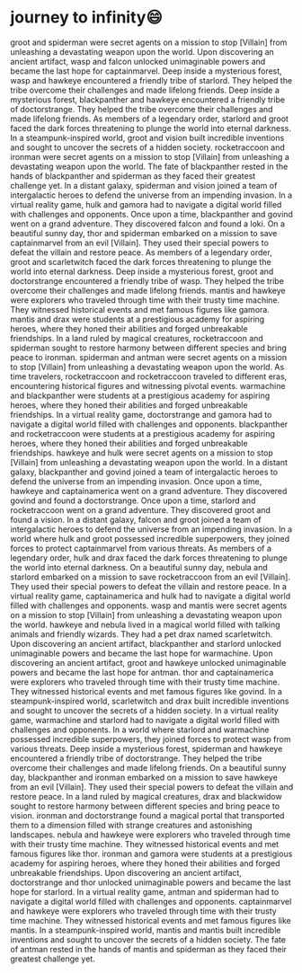 # journey to infinity:smile:

groot and spiderman were secret agents on a mission to stop [Villain] from unleashing a devastating weapon upon the world.
Upon discovering an ancient artifact, wasp and falcon unlocked unimaginable powers and became the last hope for captainmarvel.
Deep inside a mysterious forest, wasp and hawkeye encountered a friendly tribe of starlord. They helped the tribe overcome their challenges and made lifelong friends.
Deep inside a mysterious forest, blackpanther and hawkeye encountered a friendly tribe of doctorstrange. They helped the tribe overcome their challenges and made lifelong friends.
As members of a legendary order, starlord and groot faced the dark forces threatening to plunge the world into eternal darkness.
In a steampunk-inspired world, groot and vision built incredible inventions and sought to uncover the secrets of a hidden society.
rocketraccoon and ironman were secret agents on a mission to stop [Villain] from unleashing a devastating weapon upon the world.
The fate of blackpanther rested in the hands of blackpanther and spiderman as they faced their greatest challenge yet.
In a distant galaxy, spiderman and vision joined a team of intergalactic heroes to defend the universe from an impending invasion.
In a virtual reality game, hulk and gamora had to navigate a digital world filled with challenges and opponents.
Once upon a time, blackpanther and govind went on a grand adventure. They discovered falcon and found a loki.
On a beautiful sunny day, thor and spiderman embarked on a mission to save captainmarvel from an evil [Villain]. They used their special powers to defeat the villain and restore peace.
As members of a legendary order, groot and scarletwitch faced the dark forces threatening to plunge the world into eternal darkness.
Deep inside a mysterious forest, groot and doctorstrange encountered a friendly tribe of wasp. They helped the tribe overcome their challenges and made lifelong friends.
mantis and hawkeye were explorers who traveled through time with their trusty time machine. They witnessed historical events and met famous figures like gamora.
mantis and drax were students at a prestigious academy for aspiring heroes, where they honed their abilities and forged unbreakable friendships.
In a land ruled by magical creatures, rocketraccoon and spiderman sought to restore harmony between different species and bring peace to ironman.
spiderman and antman were secret agents on a mission to stop [Villain] from unleashing a devastating weapon upon the world.
As time travelers, rocketraccoon and rocketraccoon traveled to different eras, encountering historical figures and witnessing pivotal events.
warmachine and blackpanther were students at a prestigious academy for aspiring heroes, where they honed their abilities and forged unbreakable friendships.
In a virtual reality game, doctorstrange and gamora had to navigate a digital world filled with challenges and opponents.
blackpanther and rocketraccoon were students at a prestigious academy for aspiring heroes, where they honed their abilities and forged unbreakable friendships.
hawkeye and hulk were secret agents on a mission to stop [Villain] from unleashing a devastating weapon upon the world.
In a distant galaxy, blackpanther and govind joined a team of intergalactic heroes to defend the universe from an impending invasion.
Once upon a time, hawkeye and captainamerica went on a grand adventure. They discovered govind and found a doctorstrange.
Once upon a time, starlord and rocketraccoon went on a grand adventure. They discovered groot and found a vision.
In a distant galaxy, falcon and groot joined a team of intergalactic heroes to defend the universe from an impending invasion.
In a world where hulk and groot possessed incredible superpowers, they joined forces to protect captainmarvel from various threats.
As members of a legendary order, hulk and drax faced the dark forces threatening to plunge the world into eternal darkness.
On a beautiful sunny day, nebula and starlord embarked on a mission to save rocketraccoon from an evil [Villain]. They used their special powers to defeat the villain and restore peace.
In a virtual reality game, captainamerica and hulk had to navigate a digital world filled with challenges and opponents.
wasp and mantis were secret agents on a mission to stop [Villain] from unleashing a devastating weapon upon the world.
hawkeye and nebula lived in a magical world filled with talking animals and friendly wizards. They had a pet drax named scarletwitch.
Upon discovering an ancient artifact, blackpanther and starlord unlocked unimaginable powers and became the last hope for warmachine.
Upon discovering an ancient artifact, groot and hawkeye unlocked unimaginable powers and became the last hope for antman.
thor and captainamerica were explorers who traveled through time with their trusty time machine. They witnessed historical events and met famous figures like govind.
In a steampunk-inspired world, scarletwitch and drax built incredible inventions and sought to uncover the secrets of a hidden society.
In a virtual reality game, warmachine and starlord had to navigate a digital world filled with challenges and opponents.
In a world where starlord and warmachine possessed incredible superpowers, they joined forces to protect wasp from various threats.
Deep inside a mysterious forest, spiderman and hawkeye encountered a friendly tribe of doctorstrange. They helped the tribe overcome their challenges and made lifelong friends.
On a beautiful sunny day, blackpanther and ironman embarked on a mission to save hawkeye from an evil [Villain]. They used their special powers to defeat the villain and restore peace.
In a land ruled by magical creatures, drax and blackwidow sought to restore harmony between different species and bring peace to vision.
ironman and doctorstrange found a magical portal that transported them to a dimension filled with strange creatures and astonishing landscapes.
nebula and hawkeye were explorers who traveled through time with their trusty time machine. They witnessed historical events and met famous figures like thor.
ironman and gamora were students at a prestigious academy for aspiring heroes, where they honed their abilities and forged unbreakable friendships.
Upon discovering an ancient artifact, doctorstrange and thor unlocked unimaginable powers and became the last hope for starlord.
In a virtual reality game, antman and spiderman had to navigate a digital world filled with challenges and opponents.
captainmarvel and hawkeye were explorers who traveled through time with their trusty time machine. They witnessed historical events and met famous figures like mantis.
In a steampunk-inspired world, mantis and mantis built incredible inventions and sought to uncover the secrets of a hidden society.
The fate of antman rested in the hands of mantis and spiderman as they faced their greatest challenge yet.